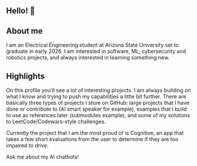## **Hello!** 👋


## **About me**
I am an Electrical Engineering student at Arizona State University set to graduate in early 2026. I am interested in software, ML, cybersecurity and robotics projects, and always interested in learning something new.

## **Highlights**
On this profile you'll see a lot of interesting projects. I am always building on what I know and trying to push my capabilities a little bit further. There are basically three types of projects I store on GitHub: large projects that I have done or contribute to (AI smart speaker for example), examples that I build to use as references later (submodules example), and some of my solutions to LeetCode/Codewars-style challenges.

Currently the project that I am the most proud of is Cognitive, an app that takes a few short evaluations from the user to determine if they are too impaired to drive.

Ask me about my AI chatbots!


<!--
**colemount3/colemount3** is a ✨ _special_ ✨ repository because its `README.md` (this file) appears on your GitHub profile.

Here are some ideas to get you started:

- 🔭 I’m currently working on ...
- 🌱 I’m currently learning ...
- 👯 I’m looking to collaborate on ...
- 🤔 I’m looking for help with ...
- 💬 Ask me about ...
- 📫 How to reach me: ...
- 😄 Pronouns: ...
- ⚡ Fun fact: ...
-->
